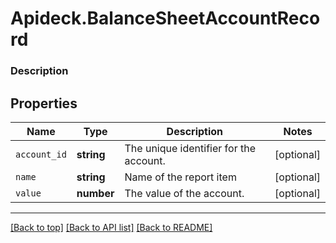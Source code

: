 # Apideck.BalanceSheetAccountRecord

### Description

## Properties
Name | Type | Description | Notes
------------ | ------------- | ------------- | -------------
`account_id` | **string** | The unique identifier for the account. | [optional] 
`name` | **string** | Name of the report item | [optional] 
`value` | **number** | The value of the account. | [optional] 





---

[[Back to top]](#) [[Back to API list]](../../../../README.md#documentation-for-api-endpoints) [[Back to README]](../../../../README.md)


